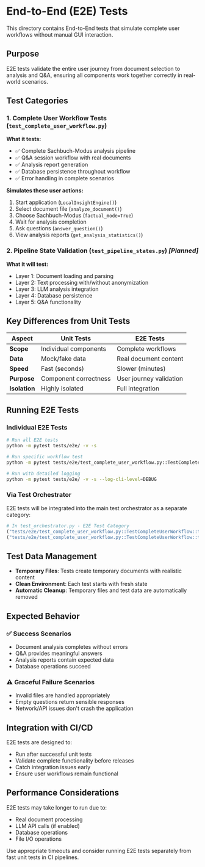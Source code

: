 # End-to-End (E2E) Tests

This directory contains End-to-End tests that simulate complete user workflows without manual GUI interaction.

## Purpose

E2E tests validate the entire user journey from document selection to analysis and Q&A, ensuring all components work together correctly in real-world scenarios.

## Test Categories

### 1. Complete User Workflow Tests (`test_complete_user_workflow.py`)

**What it tests:**
- ✅ Complete Sachbuch-Modus analysis pipeline
- ✅ Q&A session workflow with real documents
- ✅ Analysis report generation
- ✅ Database persistence throughout workflow
- ✅ Error handling in complete scenarios

**Simulates these user actions:**
1. Start application (`LocalInsightEngine()`)
2. Select document file (`analyze_document()`)
3. Choose Sachbuch-Modus (`factual_mode=True`)
4. Wait for analysis completion
5. Ask questions (`answer_question()`)
6. View analysis reports (`get_analysis_statistics()`)

### 2. Pipeline State Validation (`test_pipeline_states.py`) *[Planned]*

**What it will test:**
- Layer 1: Document loading and parsing
- Layer 2: Text processing with/without anonymization
- Layer 3: LLM analysis integration
- Layer 4: Database persistence
- Layer 5: Q&A functionality

## Key Differences from Unit Tests

| Aspect | Unit Tests | E2E Tests |
|--------|------------|-----------|
| **Scope** | Individual components | Complete workflows |
| **Data** | Mock/fake data | Real document content |
| **Speed** | Fast (seconds) | Slower (minutes) |
| **Purpose** | Component correctness | User journey validation |
| **Isolation** | Highly isolated | Full integration |

## Running E2E Tests

### Individual E2E Tests
```bash
# Run all E2E tests
python -m pytest tests/e2e/ -v -s

# Run specific workflow test
python -m pytest tests/e2e/test_complete_user_workflow.py::TestCompleteUserWorkflow::test_complete_sachbuch_analysis_workflow -v -s

# Run with detailed logging
python -m pytest tests/e2e/ -v -s --log-cli-level=DEBUG
```

### Via Test Orchestrator
E2E tests will be integrated into the main test orchestrator as a separate category:

```python
# In test_orchestrator.py - E2E Test Category
("tests/e2e/test_complete_user_workflow.py::TestCompleteUserWorkflow::test_complete_sachbuch_analysis_workflow", "E2E Sachbuch Workflow"),
("tests/e2e/test_complete_user_workflow.py::TestCompleteUserWorkflow::test_qa_session_workflow", "E2E Q&A Workflow"),
```

## Test Data Management

- **Temporary Files**: Tests create temporary documents with realistic content
- **Clean Environment**: Each test starts with fresh state
- **Automatic Cleanup**: Temporary files and test data are automatically removed

## Expected Behavior

### ✅ Success Scenarios
- Document analysis completes without errors
- Q&A provides meaningful answers
- Analysis reports contain expected data
- Database operations succeed

### ⚠️ Graceful Failure Scenarios
- Invalid files are handled appropriately
- Empty questions return sensible responses
- Network/API issues don't crash the application

## Integration with CI/CD

E2E tests are designed to:
- Run after successful unit tests
- Validate complete functionality before releases
- Catch integration issues early
- Ensure user workflows remain functional

## Performance Considerations

E2E tests may take longer to run due to:
- Real document processing
- LLM API calls (if enabled)
- Database operations
- File I/O operations

Use appropriate timeouts and consider running E2E tests separately from fast unit tests in CI pipelines.
